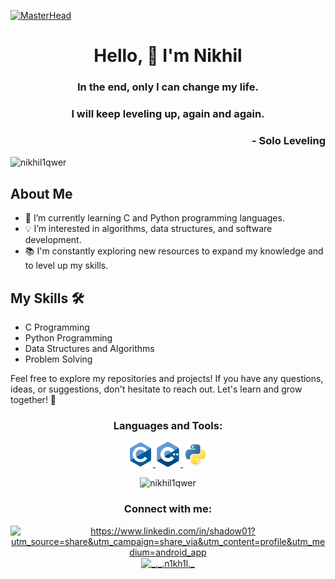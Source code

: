 [![MasterHead](https://wallpapercave.com/wp/wp3921130.jpg)](https://github.com/Nikhil1qwer)
<h1 align="center">Hello, 👋 I'm Nikhil</h1>
<h3 align="center">In the end, only I can change my life.</h3>
<h3 align="center">I will keep leveling up, again and again.</h3>
<h3 align="right">- Solo Leveling</h3>


<p align="left"> <img src="https://komarev.com/ghpvc/?username=nikhil1qwer&label=Profile%20views&color=0e75b6&style=flat" alt="nikhil1qwer" /> </p>

## About Me

- 🌱 I’m currently learning C and Python programming languages.
- 💡 I’m interested in algorithms, data structures, and software development.
- 📚 I'm constantly exploring new resources to expand my knowledge and to level up my skills.

## My Skills 🛠️

- C Programming
- Python Programming
- Data Structures and Algorithms
- Problem Solving

Feel free to explore my repositories and projects! If you have any questions, ideas, or suggestions, don't hesitate to reach out. Let's learn and grow together! 🌟


<h3 align="center">Languages and Tools:</h3>
<p align="center">
  <a href="https://www.cprogramming.com/" target="_blank" rel="noreferrer"> <img src="https://raw.githubusercontent.com/devicons/devicon/master/icons/c/c-original.svg" alt="c" width="40" height="40"/> </a>
  <a href="https://www.w3schools.com/cpp/" target="_blank" rel="noreferrer"> <img src="https://raw.githubusercontent.com/devicons/devicon/master/icons/cplusplus/cplusplus-original.svg" alt="cplusplus" width="40" height="40"/> </a>
  <a href="https://www.python.org" target="_blank" rel="noreferrer"> <img src="https://raw.githubusercontent.com/devicons/devicon/master/icons/python/python-original.svg" alt="python" width="40" height="40"/> </a>
</p>

<p align="center"><img src="https://github-readme-streak-stats.herokuapp.com/?user=nikhil1qwer&" alt="nikhil1qwer" /></p>

<h3 align="center">Connect with me:</h3>
<p align="center">
  <a href="https://linkedin.com/in/https://www.linkedin.com/in/shadow01?utm_source=share&utm_campaign=share_via&utm_content=profile&utm_medium=android_app" target="blank"><img align="center" src="https://raw.githubusercontent.com/rahuldkjain/github-profile-readme-generator/master/src/images/icons/Social/linked-in-alt.svg" alt="https://www.linkedin.com/in/shadow01?utm_source=share&utm_campaign=share_via&utm_content=profile&utm_medium=android_app" height="30" width="40" /></a>
  <a href="https://instagram.com/_._.n1kh1l._" target="blank"><img align="center" src="https://raw.githubusercontent.com/rahuldkjain/github-profile-readme-generator/master/src/images/icons/Social/instagram.svg" alt="_._.n1kh1l._" height="30" width="40" /></a>
</p>
